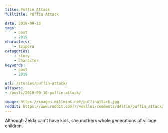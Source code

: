 ```yaml
---
title: Puffin Attack
fulltitle: Puffin Attack

date: 2019-09-16
tags:
    - post
    - 2019
characters:
    - tzipora
categories:
    - story
    - character
keywords:
    - post
    - 2019

url: /stories/puffin-attack/
aliases:
- /posts/2019-09-16-puffin-attack/

image: https://images.millmint.net/puffinattack.jpg
reddit: https://www.reddit.com/r/vekllei/comments/d4lfim/puffin_attack/
---
```


Although Zelda can't have kids, she mothers whole generations of village children.
